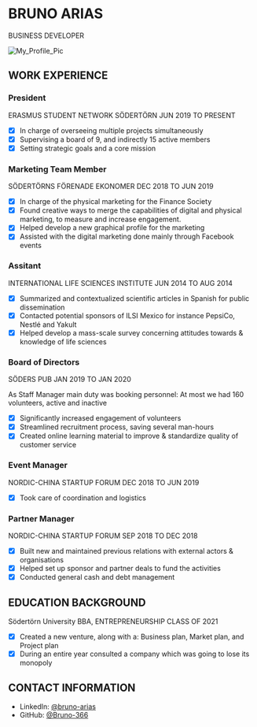 # BRUNO ARIAS
BUSINESS DEVELOPER

![My_Profile_Pic](https://user-images.githubusercontent.com/81762173/137401690-817980a2-abe7-49be-af10-51ef966b231e.png)


## WORK EXPERIENCE

### President
ERASMUS STUDENT NETWORK SÖDERTÖRN
JUN 2019 TO PRESENT

- [X] In charge of overseeing multiple projects simultaneously
- [X] Supervising a board of 9, and indirectly 15 active members
- [X] Setting strategic goals and a core mission

### Marketing Team Member
SÖDERTÖRNS FÖRENADE EKONOMER
DEC 2018 TO JUN 2019

- [X] In charge of the physical marketing for the Finance Society
- [X] Found creative ways to merge the capabilities of digital and physical marketing, to measure and increase engagement.
- [X] Helped develop a new graphical profile for the marketing
- [X] Assisted with the digital marketing done mainly through Facebook events

### Assitant
INTERNATIONAL LIFE SCIENCES INSTITUTE
JUN 2014 TO AUG 2014

- [X] Summarized and contextualized scientific articles in Spanish for public dissemination
- [X] Contacted potential sponsors of ILSI Mexico for instance PepsiCo, Nestlé and Yakult
- [X] Helped develop a mass-scale survey concerning attitudes towards & knowledge of life sciences

### Board of Directors
SÖDERS PUB
JAN 2019 TO JAN 2020

As Staff Manager main duty was booking personnel:
At most we had 160 volunteers, active and inactive

- [X] Significantly increased engagement of volunteers
- [X] Streamlined recruitment process, saving several man-hours
- [X] Created online learning material to improve & standardize quality of customer service

### Event Manager
NORDIC-CHINA STARTUP FORUM
DEC 2018 TO JUN 2019

- [X] Took care of coordination and logistics

### Partner Manager
NORDIC-CHINA STARTUP FORUM
SEP 2018 TO DEC 2018

- [X] Built new and maintained previous relations with external actors & organisations
- [X] Helped set up sponsor and partner deals to fund the activities
- [X] Conducted general cash and debt management

## EDUCATION BACKGROUND
Södertörn University
BBA, ENTREPRENEURSHIP
CLASS OF 2021

- [X] Created a new venture, along with a: Business plan, Market plan, and Project plan
- [X] During an entire year consulted a company which was going to lose its monopoly

## CONTACT INFORMATION

* LinkedIn: [@bruno-arias](https://www.linkedin.com/in/bruno-arias/)
* GitHub: [@Bruno-366](https://github.com/Bruno-366)
